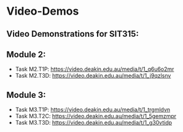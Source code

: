 # Video-Demos
## Video Demonstrations for SIT315:

## Module 2: 
- Task M2.T1P: https://video.deakin.edu.au/media/t/1_q6u6o2mr
- Task M2.T3D: https://video.deakin.edu.au/media/t/1_j9qzlsnv

## Module 3:
- Task M3.T1P: https://video.deakin.edu.au/media/t/1_trgmldvn
- Task M3.T2C: https://video.deakin.edu.au/media/t/1_5gemzmpr
- Task M3.T3D: https://video.deakin.edu.au/media/t/1_g30vtidp
